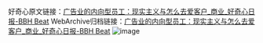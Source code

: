 好奇心原文链接：[广告业的内向型员工：现实主义与怎么去爱客户_商业_好奇心日报-BBH Beat](https://www.qdaily.com/articles/7613.html)
WebArchive归档链接：[广告业的内向型员工：现实主义与怎么去爱客户_商业_好奇心日报-BBH Beat](http://web.archive.org/web/20190623172513/https://www.qdaily.com/articles/7613.html)
![image](http://ww3.sinaimg.cn/large/007d5XDply1g3wjllrt0nj30u03nmkjl)